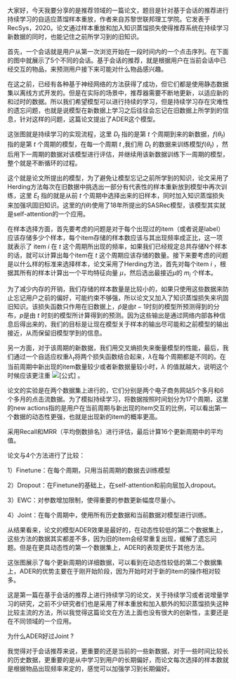 

大家好，今天我要分享的是推荐领域的一篇论文，题目是针对基于会话的推荐进行持续学习的自适应蒸馏样本重放，作者来自苏黎世联邦理工学院。它发表于RecSys，2020。论文通过样本重放和加入知识蒸馏损失使得推荐系统在持续学习新数据的同时，也能记住之前所学习到的旧知识。

首先，一个会话就是用户从第一次浏览开始在一段时间内的一个点击序列。在下面的图中就展示了5个不同的会话。基于会话的推荐，就是根据用户在当前会话中已经交互的物品，来预测用户接下来可能对什么物品感兴趣。

在这之前，已经有各种基于神经网络的方法获得了成功，但它们都是使用静态数据集以离线方式开发的。但是在实际的场景中，推荐器需要不断地更新，以适应新的和过时的数据。所以我们希望模型可以进行持续的学习，但是持续学习存在灾难性的遗忘问题，也就是说模型在新数据上学习之后往往会忘记在旧数据上所学到的信息，针对这样的问题，这篇论文提出了ADER这个模型。

这张图就是持续学习的实现流程，这里 $D_t$ 指的是第 $t$ 个周期到来的新数据，$f(\theta_t)$ 指的是第 $t$ 个周期的模型，在每一个周期 $t$ ,我们用 $D_t$ 的数据来训练模型$f(\theta_t)$ ，然后用下一周期的数据对该模型进行评估，并继续用该新数据训练下一周期的模型，整个就是不断循环的过程。

这个就是论文所提出的模型，为了避免让模型忘记之前所学到的知识，论文采用了Herding方法每次在旧数据中挑选出一部分有代表性的样本重新放到模型中再次训练，这里 $E_t$ 指的就是从前 $t$ 个周期中选择出来的旧样本，同时加入知识蒸馏损失来加强巩固旧知识。这里的$f(\theta)$使用了18年所提出的SASRec模型，该模型其实就是self-attention的一个应用。

在样本选择方面，首先要考虑的问题是对于每个出现过的item（或者说是label）应该存储多少个样本，每个item存储的样本数应该与其出现频率成正比，这一项就表示了 item $i$ 在 $t$ 这个周期所出现的频率，如果我们已经规定总共存储N个样本的话，就可以计算出每个item在 $t$ 这个周期应该存储的数量。接下来要考虑的问题是以什么样的标准来选择样本，论文采用了Herding方法，首先对每个item $i$ ，根据其所有的样本计算出一个平均特征向量 $\mu$，然后选出最接近$\mu$的 $m_i$ 个样本。

为了减少内存的开销，我们存储的样本数量是比较小的，如果只使用这些数据来防止忘记用户之前的偏好，可能约束不够强，所以论文又加入了知识蒸馏损失来巩固旧知识。该损失函数只作用在旧数据上，$\hat p$是由$t-1$时刻的模型所预测得到的分布，$p$是由 $t$ 时刻的模型所计算得到的预测。因为这些输出是通过网络内部各种信息后得出来的，我们的目标是让现在模型关于样本的输出尽可能和之前模型的输出接近，从而保留旧模型学到的信息。

另一方面，对于该周期的新数据，我们用交叉熵损失来衡量模型的性能，最后，我们通过一个自适应权重$\lambda_t$将两个损失函数结合起来，$\lambda$在每个周期都是不同的。在当前周期中新出现的item数量较少或者新数据量较小时，$\lambda$ 的值就越大，说明这个时候应该更注重 ![[公式]](https://www.zhihu.com/equation?tex=L_%7BKD%7D) 。



论文的实验是在两个数据集上进行的，它们分别是两个电子商务网站5个多月和6个多月的点击流数据。为了模拟持续学习，将数据按照时间划分为17个周期，这里的new actions指的是用户在当前周期与新出现的item交互的比例，可以看出第一个数据的动态性更强，也就是出现新的item的概率更高。

采用Recall和MRR（平均倒数排名）进行评估，最后计算16个更新周期中的平均值。

论文与4个方法进行了比较：

1）Finetune：在每个周期，只用当前周期的数据去训练模型

2）Dropout：在Finetune的基础上，在self-attention和前向层加入dropout。

3）EWC：对参数增加限制，使得重要的参数更新幅度尽量小。

4）Joint：在每个周期中，使用所有历史数据和当前数据对模型进行训练。

从结果看来，论文的模型ADER效果是最好的，在动态性较低的第二个数据集上，这些方法的数据其实都差不多，因为旧的item会经常重复出现，缓解了遗忘问题。但是在更具动态性的第一个数据集上，ADER的表现更优于其他方法。

这张图展示了每个更新周期的详细数据，可以看到在动态性较低的第二个数据集上，ADER的优势主要在于刚开始阶段，因为开始时对于新的item的操作相对较多。

这是第一篇在基于会话的推荐上进行持续学习的论文，关于持续学习或者说增量学习的研究，之前不少研究者们也是采用了样本重放和加入额外的知识蒸馏损失这种比较主流的方法，所以我觉得这篇论文在方法上面也没有很大的创新性，主要还是在不同领域的一个应用。



为什么ADER好过Joint ?

我觉得对于会话推荐来说，更重要的还是当前的一些新数据，对于一些时间比较长的历史数据，更重要的是从中学习到用户的长期偏好，而论文每次选择的样本数就是根据物品出现频率来定的，感觉可以加强学习到长期偏好。

